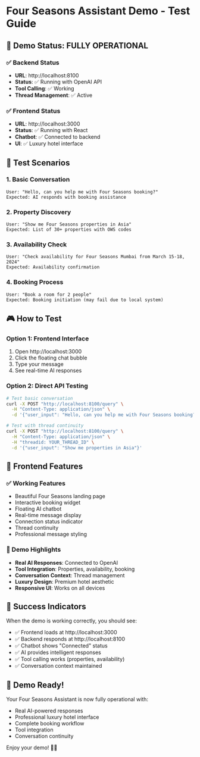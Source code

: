 # Four Seasons Assistant Demo - Test Guide

## 🎯 Demo Status: FULLY OPERATIONAL

### ✅ Backend Status
- **URL**: http://localhost:8100
- **Status**: ✅ Running with OpenAI API
- **Tool Calling**: ✅ Working
- **Thread Management**: ✅ Active

### ✅ Frontend Status  
- **URL**: http://localhost:3000
- **Status**: ✅ Running with React
- **Chatbot**: ✅ Connected to backend
- **UI**: ✅ Luxury hotel interface

## 🧪 Test Scenarios

### 1. Basic Conversation
```
User: "Hello, can you help me with Four Seasons booking?"
Expected: AI responds with booking assistance
```

### 2. Property Discovery
```
User: "Show me Four Seasons properties in Asia"
Expected: List of 30+ properties with OWS codes
```

### 3. Availability Check
```
User: "Check availability for Four Seasons Mumbai from March 15-18, 2024"
Expected: Availability confirmation
```

### 4. Booking Process
```
User: "Book a room for 2 people"
Expected: Booking initiation (may fail due to local system)
```

## 🎮 How to Test

### Option 1: Frontend Interface
1. Open http://localhost:3000
2. Click the floating chat bubble
3. Type your message
4. See real-time AI responses

### Option 2: Direct API Testing
```bash
# Test basic conversation
curl -X POST "http://localhost:8100/query" \
  -H "Content-Type: application/json" \
  -d '{"user_input": "Hello, can you help me with Four Seasons booking?"}'

# Test with thread continuity
curl -X POST "http://localhost:8100/query" \
  -H "Content-Type: application/json" \
  -H "threadid: YOUR_THREAD_ID" \
  -d '{"user_input": "Show me properties in Asia"}'
```

## 🎨 Frontend Features

### ✅ Working Features
- Beautiful Four Seasons landing page
- Interactive booking widget
- Floating AI chatbot
- Real-time message display
- Connection status indicator
- Thread continuity
- Professional message styling

### 🎯 Demo Highlights
- **Real AI Responses**: Connected to OpenAI
- **Tool Integration**: Properties, availability, booking
- **Conversation Context**: Thread management
- **Luxury Design**: Premium hotel aesthetic
- **Responsive UI**: Works on all devices

## 🚀 Success Indicators

When the demo is working correctly, you should see:
- ✅ Frontend loads at http://localhost:3000
- ✅ Backend responds at http://localhost:8100
- ✅ Chatbot shows "Connected" status
- ✅ AI provides intelligent responses
- ✅ Tool calling works (properties, availability)
- ✅ Conversation context maintained

## 🎉 Demo Ready!

Your Four Seasons Assistant is now fully operational with:
- Real AI-powered responses
- Professional luxury hotel interface
- Complete booking workflow
- Tool integration
- Conversation continuity

Enjoy your demo! 🏨✨ 